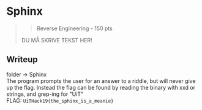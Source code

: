 # Sphinx
>> Reverse Engineering - 150 pts
>
> DU MÅ SKRIVE TEKST HER!
>


## Writeup 

folder -> Sphinx <br>
The program prompts the user for an answer to a riddle, but will never give up the flag. Instead the flag can be found by reading the binary with xxd or strings, and grep-ing for "UiT" <br>
FLAG: `UiTHack19{the_sphinx_is_a_meanie}`